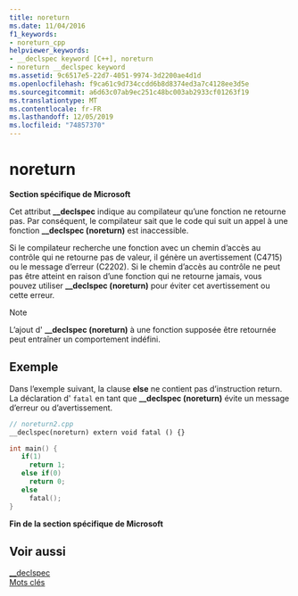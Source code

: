 ```yaml
---
title: noreturn
ms.date: 11/04/2016
f1_keywords:
- noreturn_cpp
helpviewer_keywords:
- __declspec keyword [C++], noreturn
- noreturn __declspec keyword
ms.assetid: 9c6517e5-22d7-4051-9974-3d2200ae4d1d
ms.openlocfilehash: f9ca61c9d734ccdd6b8d8374ed3a7c4128ee3d5e
ms.sourcegitcommit: a6d63c07ab9ec251c48bc003ab2933cf01263f19
ms.translationtype: MT
ms.contentlocale: fr-FR
ms.lasthandoff: 12/05/2019
ms.locfileid: "74857370"
---
```

# <a name="noreturn"></a>noreturn

**Section spécifique de Microsoft**

Cet attribut **__declspec** indique au compilateur qu’une fonction ne retourne pas. Par conséquent, le compilateur sait que le code qui suit un appel à une fonction **__declspec (noreturn)** est inaccessible.

Si le compilateur recherche une fonction avec un chemin d’accès au contrôle qui ne retourne pas de valeur, il génère un avertissement (C4715) ou le message d’erreur (C2202). Si le chemin d’accès au contrôle ne peut pas être atteint en raison d’une fonction qui ne retourne jamais, vous pouvez utiliser **__declspec (noreturn)** pour éviter cet avertissement ou cette erreur.

> [!NOTE]
>  L’ajout d' **__declspec (noreturn)** à une fonction supposée être retournée peut entraîner un comportement indéfini.

## <a name="example"></a>Exemple

Dans l’exemple suivant, la clause **else** ne contient pas d’instruction return.  La déclaration d' `fatal` en tant que **__declspec (noreturn)** évite un message d’erreur ou d’avertissement.

```cpp
// noreturn2.cpp
__declspec(noreturn) extern void fatal () {}

int main() {
   if(1)
     return 1;
   else if(0)
     return 0;
   else
     fatal();
}
```

**Fin de la section spécifique de Microsoft**

## <a name="see-also"></a>Voir aussi

[__declspec](../cpp/declspec.md)<br/>
[Mots clés](../cpp/keywords-cpp.md)